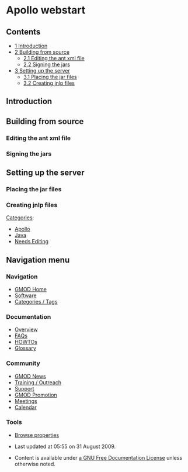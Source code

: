 



<span id="top"></span>




# <span dir="auto">Apollo webstart</span>










## Contents



- [<span class="tocnumber">1</span>
  <span class="toctext">Introduction</span>](#Introduction)
- [<span class="tocnumber">2</span> <span class="toctext">Building from
  source</span>](#Building_from_source)
  - [<span class="tocnumber">2.1</span> <span class="toctext">Editing
    the ant xml file</span>](#Editing_the_ant_xml_file)
  - [<span class="tocnumber">2.2</span> <span class="toctext">Signing
    the jars</span>](#Signing_the_jars)
- [<span class="tocnumber">3</span> <span class="toctext">Setting up the
  server</span>](#Setting_up_the_server)
  - [<span class="tocnumber">3.1</span> <span class="toctext">Placing
    the jar files</span>](#Placing_the_jar_files)
  - [<span class="tocnumber">3.2</span> <span class="toctext">Creating
    jnlp files</span>](#Creating_jnlp_files)



## <span id="Introduction" class="mw-headline">Introduction</span>

## <span id="Building_from_source" class="mw-headline">Building from source</span>

### <span id="Editing_the_ant_xml_file" class="mw-headline">Editing the ant xml file</span>

### <span id="Signing_the_jars" class="mw-headline">Signing the jars</span>

## <span id="Setting_up_the_server" class="mw-headline">Setting up the server</span>

### <span id="Placing_the_jar_files" class="mw-headline">Placing the jar files</span>

### <span id="Creating_jnlp_files" class="mw-headline">Creating jnlp files</span>




[Categories](Special%3ACategories "Special%3ACategories"):

- [Apollo](Category%3AApollo "Category%3AApollo")
- [Java](Category%3AJava "Category%3AJava")
- [Needs Editing](Category%3ANeeds_Editing "Category%3ANeeds Editing")






## Navigation menu









### Navigation



- <span id="n-GMOD-Home">[GMOD Home](Main_Page)</span>
- <span id="n-Software">[Software](GMOD_Components)</span>
- <span id="n-Categories-.2F-Tags">[Categories /
  Tags](Categories)</span>




### Documentation



- <span id="n-Overview">[Overview](Overview)</span>
- <span id="n-FAQs">[FAQs](Category%3AFAQ)</span>
- <span id="n-HOWTOs">[HOWTOs](Category%3AHOWTO)</span>
- <span id="n-Glossary">[Glossary](Glossary)</span>




### Community



- <span id="n-GMOD-News">[GMOD News](GMOD_News)</span>
- <span id="n-Training-.2F-Outreach">[Training /
  Outreach](Training_and_Outreach)</span>
- <span id="n-Support">[Support](Support)</span>
- <span id="n-GMOD-Promotion">[GMOD Promotion](GMOD_Promotion)</span>
- <span id="n-Meetings">[Meetings](Meetings)</span>
- <span id="n-Calendar">[Calendar](Calendar)</span>




### Tools

- <span id="t-smwbrowselink"><a href="Special%3ABrowse/Apollo_webstart" rel="smw-browse">Browse
  properties</a></span>



- <span id="footer-info-lastmod">Last updated at 05:55 on 31 August
  2009.</span>
<!-- - <span id="footer-info-viewcount">13,492 page views.</span> -->
- <span id="footer-info-copyright">Content is available under
  <a href="http://www.gnu.org/licenses/fdl-1.3.html" class="external"
  rel="nofollow">a GNU Free Documentation License</a> unless otherwise
  noted.</span>

<!-- -->



<!-- -->




